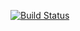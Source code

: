 [![Build Status](https://travis-ci.com/eaplatanios/org.platanios.svg?token=VBPxqvcGXTuwbjkVyN68&branch=master,style=flat-square)](https://travis-ci.com/eaplatanios/org.platanios)